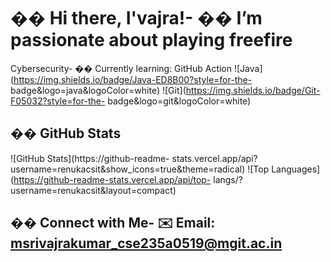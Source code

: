 # �� Hi there, I&#39;vajra!- �� I’m passionate about playing freefire
Cybersecurity- �� Currently learning:  GitHub Action
![Java](https://img.shields.io/badge/Java-ED8B00?style=for-the-
badge&amp;logo=java&amp;logoColor=white)
![Git](https://img.shields.io/badge/Git-F05032?style=for-the-
badge&amp;logo=git&amp;logoColor=white)
## �� GitHub Stats
![GitHub Stats](https://github-readme-
stats.vercel.app/api?username=renukacsit&amp;show_icons=true&amp;theme=radical)
![Top Languages](https://github-readme-stats.vercel.app/api/top-
langs/?username=renukacsit&amp;layout=compact)
## �� Connect with Me- ✉️ Email: msrivajrakumar_cse235a0519@mgit.ac.in
